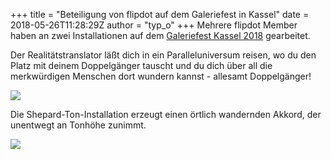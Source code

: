 +++
title = "Beteiligung von flipdot auf dem Galeriefest in Kassel"
date = 2018-05-26T11:28:29Z
author = "typ_o"
+++
Mehrere flipdot Member haben an zwei Installationen auf dem [Galeriefest
Kassel 2018](http://galerien-kassel.de/) gearbeitet.  
  
Der Realitätstranslator läßt dich in ein Paralleluniversum reisen, wo du
den Platz mit deinem Doppelgänger tauscht und du dich über all die
merkwürdigen Menschen dort wundern kannst - allesamt Doppelgänger\!  
  
![](https://flipdot.org/blog/uploads/translator1.serendipityThumb.jpg)  
  
Die Shepard-Ton-Installation erzeugt einen örtlich wandernden Akkord,
der unentwegt an Tonhöhe zunimmt.  
  
![](https://flipdot.org/blog/uploads/shepard.serendipityThumb.jpg)
